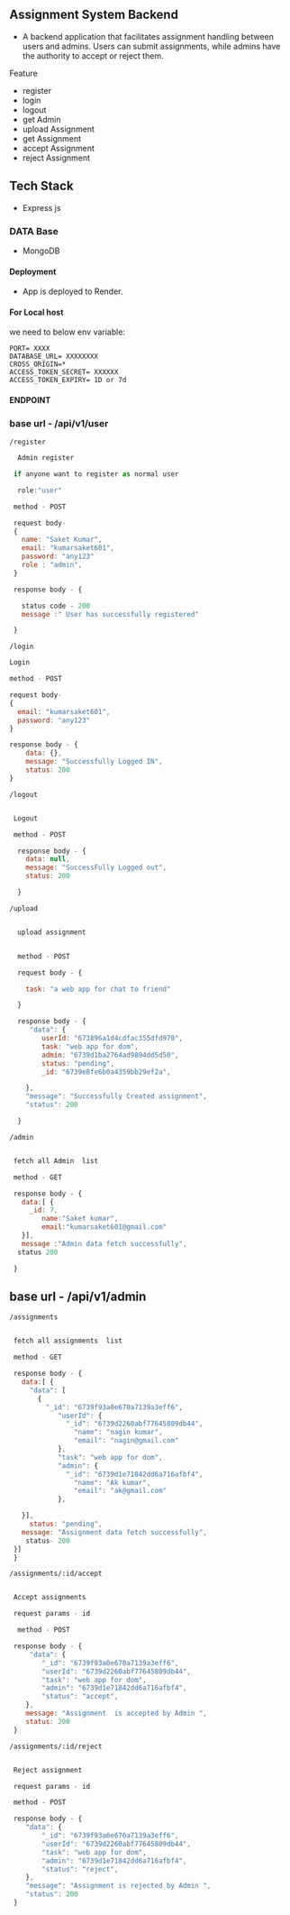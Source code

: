 ## Assignment System Backend

- A backend application that facilitates assignment handling between users and admins. Users can submit assignments, while admins have the authority to accept or reject them.

Feature

- register
- login
- logout
- get Admin
- upload Assignment
- get Assignment
- accept Assignment
- reject Assignment

## Tech Stack

- Express js

### DATA Base

- MongoDB

#### Deployment

- App is deployed to Render.

#### For Local host

we need to below env variable:

    PORT= XXXX
    DATABASE_URL= XXXXXXXX
    CROSS_ORIGIN=*
    ACCESS_TOKEN_SECRET= XXXXXX
    ACCESS_TOKEN_EXPIRY= 1D or 7d

#### ENDPOINT

### base url - /api/v1/user

`/register`

```javascript
  Admin register

 if anyone want to register as normal user

  role:"user"

 method - POST

 request body-
 {
   name: "Saket Kumar",
   email: "kumarsaket601",
   password: "any123"
   role : "admin",
 }

 response body - {

   status code - 200
   message :" User has successfully registered"

 }
```

`/login`

```javascript
Login

method - POST

request body-
{
  email: "kumarsaket601",
  password: "any123"
}

response body - {
    data: {},
    message: "Successfully Logged IN",
    status: 200
}
```

`/logout`

```javascript

 Logout

 method - POST

  response body - {
    data: null,
    message: "SuccessFully Logged out",
    status: 200

  }
```

`/upload`

```javascript

  upload assignment


  method - POST

  request body - {

    task: "a web app for chat to friend"

  }

  response body - {
     "data": {
        userId: "673896a1d4cdfac355dfd970",
        task: "web app for dom",
        admin: "6739d1ba2764ad9894dd5d50",
        status: "pending",
        _id: "6739e8fe6b0a4359bb29ef2a",

    },
    "message": "Successfully Created assignment",
    "status": 200

  }
```

`/admin`

```javascript

 fetch all Admin  list

 method - GET

 response body - {
   data:[ {
     _id: 7,
        name:"Saket kumar",
        email:"kumarsaket601@gmail.com"
   }],
   message :"Admin data fetch successfully",
  status 200

 }
```

## base url - /api/v1/admin

`/assignments`

```javascript

 fetch all assignments  list

 method - GET

 response body - {
   data:[ {
     "data": [
       {
         "_id": "6739f93a0e670a7139a3eff6",
            "userId": {
              "_id": "6739d2260abf77645809db44",
                "name": "nagin kumar",
                "email": "nagin@gmail.com"
            },
            "task": "web app for dom",
            "admin": {
              "_id": "6739d1e71842dd6a716afbf4",
                "name": "Ak kumar",
                "email": "ak@gmail.com"
            },

   }],
     status: "pending",
   message: "Assignment data fetch successfully",
    status- 200
 }]
 }
```

`/assignments/:id/accept`

```javascript

 Accept assignments

 request params - id

  method - POST

 response body - {
     "data": {
        "_id": "6739f93a0e670a7139a3eff6",
        "userId": "6739d2260abf77645809db44",
        "task": "web app for dom",
        "admin": "6739d1e71842dd6a716afbf4",
        "status": "accept",
    }, 
    message: "Assignment  is accepted by Admin ",
    status: 200
 }

```

`/assignments/:id/reject`

```javascript

 Reject assignment

 request params - id

 method - POST

 response body - {
    "data": {
        "_id": "6739f93a0e670a7139a3eff6",
        "userId": "6739d2260abf77645809db44",
        "task": "web app for dom",
        "admin": "6739d1e71842dd6a716afbf4",
        "status": "reject",
    },
    "message": "Assignment is rejected by Admin ",
    "status": 200
 }

```
